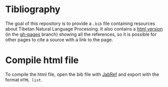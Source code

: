 # Tibliography

The goal of this repository is to provide a `.bib` file containing resources about Tibetan Natural Language Processing. It also contains a [html version](??) (in the [gh-pages](??) branch) showing all the references, so it is possible for other pages to cite a source with a link to the page.

# Compile html file

To compile the html file, open the bib file with [JabRef](http://jabref.sourceforge.net/) and export with the format `HTML list`.
